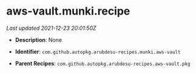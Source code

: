 # aws-vault.munki.recipe

_Last updated 2021-12-23 20:01:50Z_

- **Description**: None

- **Identifier**: `com.github.autopkg.arubdesu-recipes.munki.aws-vault`

- **Parent Recipes**: `com.github.autopkg.arubdesu-recipes.aws-vault.pkg`
